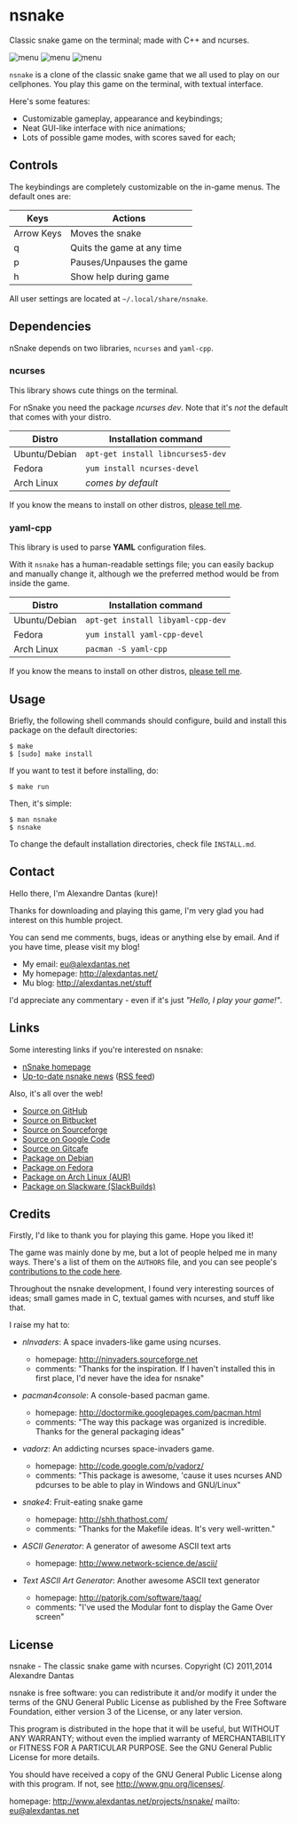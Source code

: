 # nsnake

Classic snake game on the terminal; made with C++ and ncurses.

![menu](http://nsnake.alexdantas.net/images/arcade-menu.png)
![menu](http://nsnake.alexdantas.net/images/small-maze.png)
![menu](http://nsnake.alexdantas.net/images/large-maze-with-lots-of-fruits.png)

`nsnake` is a clone of the classic snake game that we all used to
play on our cellphones. You play this game on the terminal,
with textual interface.

Here's some features:

* Customizable gameplay, appearance and keybindings;
* Neat GUI-like interface with nice animations;
* Lots of possible game modes, with scores saved for each;

## Controls

The keybindings are completely customizable on the in-game menus.
The default ones are:

| Keys              | Actions                    |
| ----------------- | -------------------------- |
| Arrow Keys        | Moves the snake            |
| q                 | Quits the game at any time |
| p                 | Pauses/Unpauses the game   |
| h                 | Show help during game      |

All user settings are located at `~/.local/share/nsnake`.

## Dependencies

nSnake depends on two libraries, `ncurses` and `yaml-cpp`.

### ncurses

This library shows cute things on the terminal.

For nSnake you need the package *ncurses dev*. Note that it's _not_ the default
that comes with your distro.

| Distro         | Installation command              |
| -------------- | --------------------------------- |
| Ubuntu/Debian  | `apt-get install libncurses5-dev` |
| Fedora         | `yum install ncurses-devel`       |
| Arch Linux     | _comes by default_                |

If you know the means to install on other distros, [please tell me][issues].

### yaml-cpp

This library is used to parse **YAML** configuration files.

With it `nsnake` has a human-readable settings file; you can easily backup
and manually change it, although we the preferred method would be from inside
the game.

| Distro         | Installation command               |
| -------------- | ---------------------------------- |
| Ubuntu/Debian  | `apt-get install libyaml-cpp-dev`  |
| Fedora         | `yum install yaml-cpp-devel`       |
| Arch Linux     | `pacman -S yaml-cpp`               |

If you know the means to install on other distros, [please tell me][issues].

## Usage

Briefly, the following shell commands should configure,
build and install this package on the default directories:

    $ make
    $ [sudo] make install

If you want to test it before installing, do:

    $ make run

Then, it's simple:

	$ man nsnake
	$ nsnake

To change the default installation directories, check file
`INSTALL.md`.

## Contact

Hello there, I'm Alexandre Dantas (kure)!

Thanks for downloading and playing this game, I'm very glad you had
interest on this humble project.

You can send me comments, bugs, ideas or anything else by email.
And if you have time, please visit my blog!

* My email:      <eu@alexdantas.net>
* My homepage:   http://alexdantas.net/
* Mu blog:       http://alexdantas.net/stuff

I'd appreciate any commentary - even if it's
just _"Hello, I play your game!"_.

## Links

Some interesting links if you're interested on nsnake:

* [nSnake homepage][home]
* [Up-to-date nsnake news][news] ([RSS feed][rss])

Also, it's all over the web!

* [Source on GitHub][github]
* [Source on Bitbucket][bitbucket]
* [Source on Sourceforge][sourceforge]
* [Source on Google Code][googlecode]
* [Source on Gitcafe][gitcafe]
* [Package on Debian](https://tracker.debian.org/pkg/nsnake)
* [Package on Fedora](https://apps.fedoraproject.org/packages/nsnake)
* [Package on Arch Linux (AUR)](https://aur.archlinux.org/packages/nsnake/)
* [Package on Slackware (SlackBuilds)](http://slackbuilds.org/repository/14.1/games/nSnake/)

## Credits

Firstly, I'd like to thank you for playing this game.
Hope you liked it!

The game was mainly done by me, but a lot of people helped me in
many ways. There's a list of them on the `AUTHORS` file, and you
can see people's [contributions to the code here][contrib].

Throughout the nsnake development, I found very interesting sources
of ideas; small games made in C, textual games with ncurses, and
stuff like that.

I raise my hat to:

* *nInvaders*: A space invaders-like game using ncurses.
  * homepage: http://ninvaders.sourceforge.net
  * comments: "Thanks for the inspiration. If I haven't installed
               this in first place, I'd never have the idea
			   for nsnake"

* *pacman4console*: A console-based pacman game.
  * homepage:  http://doctormike.googlepages.com/pacman.html
  * comments:  "The way this package was organized
                    is incredible. Thanks for the
                    general packaging ideas"

* *vadorz*: An addicting ncurses space-invaders game.
  * homepage: http://code.google.com/p/vadorz/
  * comments: "This package is awesome, 'cause it uses ncurses
               AND pdcurses to be able to play in Windows and
			   GNU/Linux"

* *snake4*: Fruit-eating snake game
  * homepage: http://shh.thathost.com/
  * comments: "Thanks for the Makefile ideas. It's
               very well-written."

* *ASCII Generator*: A generator of awesome ASCII text arts
  * homepage:  http://www.network-science.de/ascii/

* *Text ASCII Art Generator*: Another awesome ASCII text generator
  * homepage:  http://patorjk.com/software/taag/
  * comments:  "I've used the Modular font to display
                the Game Over screen"

## License

 nsnake - The classic snake game with ncurses.
 Copyright (C) 2011,2014  Alexandre Dantas

 nsnake is free software: you can redistribute it and/or modify
 it under the terms of the GNU General Public License as published by
 the Free Software Foundation, either version 3 of the License, or
 any later version.

 This program is distributed in the hope that it will be useful,
 but WITHOUT ANY WARRANTY; without even the implied warranty of
 MERCHANTABILITY or FITNESS FOR A PARTICULAR PURPOSE.  See the
 GNU General Public License for more details.

 You should have received a copy of the GNU General Public License
 along with this program.  If not, see <http://www.gnu.org/licenses/>.

 homepage: http://www.alexdantas.net/projects/nsnake/
 mailto:   eu@alexdantas.net

[issues]:      https://github.com/alexdantas/nSnake/issues
[home]:        http://nsnake.alexdantas.net/
[news]:        http://alexdantas.net/stuff/posts/category/projects/nsnake/
[rss]:         http://alexdantas.net/stuff/posts/category/projects/nsnake/feed/
[github]:      https://github.com/alexdantas/nsnake
[bitbucket]:   https://bitbucket.org/alexdantas/nsnake
[sourceforge]: https://sourceforge.net/projects/nsnake/
[gitcafe]:     https://gitcafe.com/alexdantas/nsnake
[googlecode]:  http://code.google.com/p/nsnake/
[contrib]:     https://github.com/alexdantas/nSnake/graphs/contributors

